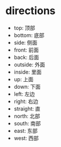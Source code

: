 # directions

-   top: 顶部
-   bottom: 底部
-   side: 侧面
-   front: 前面
-   back: 后面
-   outside: 外面
-   inside: 里面
-   up: 上面
-   down: 下面
-   left: 左边
-   right: 右边
-   straight: 直
-   north: 北部
-   south: 南部
-   east: 东部
-   west: 西部